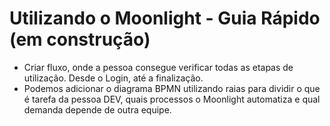 # Utilizando o Moonlight - Guia Rápido (em construção)

- Criar fluxo, onde a pessoa consegue verificar todas as etapas de utilização. Desde o Login, até a finalização.
- Podemos adicionar o diagrama BPMN utilizando raias para dividir o que é tarefa da pessoa DEV, quais processos o Moonlight automatiza e qual demanda depende de outra equipe.
